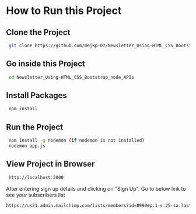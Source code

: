 
# How to Run this Project




## Clone the Project

```bash
 git clone https://github.com/mejkp-07/Newsletter_Using-HTML_CSS_Bootstrap_node_APIs.git
```
## Go inside this Project

```bash
 cd Newsletter_Using-HTML_CSS_Bootstrap_node_APIs
 ```
 ## Install Packages

```bash
 npm install
 ```
 ## Run the Project

```bash
 npm install -g nodemon (if nodemon is not installed)
 nodemon app.js
 ```
 ## View Project in Browser
```bash
 http://localhost:3000
 ```
 After entering sign up details and clicking on "Sign Up". Go to below link to see your subscribers list
 ```bash
 https://us21.admin.mailchimp.com/lists/members?id=8990#p:1-s:25-sa:last_update_time-so:false
 ```

 

